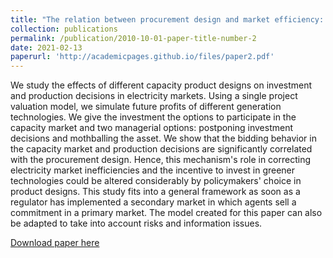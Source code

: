 ```yaml
---
title: "The relation between procurement design and market efficiency: an application to capacity markets"
collection: publications
permalink: /publication/2010-10-01-paper-title-number-2
date: 2021-02-13
paperurl: 'http://academicpages.github.io/files/paper2.pdf'
---
```


We study the effects of different capacity product designs on investment and production decisions in electricity markets. Using a single project valuation model, we simulate future profits of different generation technologies. We give the investment the options to participate in the capacity market and two managerial options: postponing investment decisions and mothballing the asset. We show that the bidding behavior in the capacity market and production decisions are significantly correlated with the procurement design. Hence, this mechanism's role in correcting electricity market inefficiencies and the incentive to invest in greener technologies could be altered considerably by policymakers' choice in product designs. This study fits into a general framework as soon as a regulator has implemented a secondary market in which agents sell a commitment in a primary market. The model created for this paper can also be adapted to take into account risks and information issues.

[Download paper here](http://academicpages.github.io/files/paper2.pdf)

